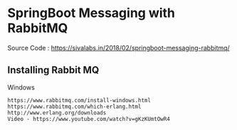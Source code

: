 # SpringBoot Messaging with RabbitMQ

Source Code : https://sivalabs.in/2018/02/springboot-messaging-rabbitmq/

## Installing Rabbit MQ

Windows

    https://www.rabbitmq.com/install-windows.html
    https://www.rabbitmq.com/which-erlang.html
    http://www.erlang.org/downloads
    Video - https://www.youtube.com/watch?v=gKzKUmtOwR4
